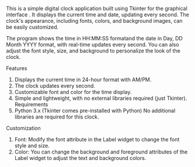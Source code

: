 This is a simple digital clock application built using Tkinter for the graphical interface . It displays the current time and date, updating every second. The clock's appearance, including fonts, colors, and background images, can be easily customized.

The program shows the time in HH:MM:SS formatand the date in Day, DD Month YYYY format, with real-time updates every second. You can also adjust the font style, size, and background to personalize the look of the clock.


Features
1. Displays the current time in 24-hour format with AM/PM.
2. The clock updates every second.
3. Customizable font and color for the time display.
4. Simple and lightweight, with no external libraries required (just Tkinter).
Requirements
1. Python 3.x (Tkinter comes pre-installed with Python)
No additional libraries are required for this clock.


Customization
1. Font: Modify the font attribute in the Label widget to change the font style and size.
2. Color: You can change the background and foreground attributes of the Label widget to adjust the text and background colors.
